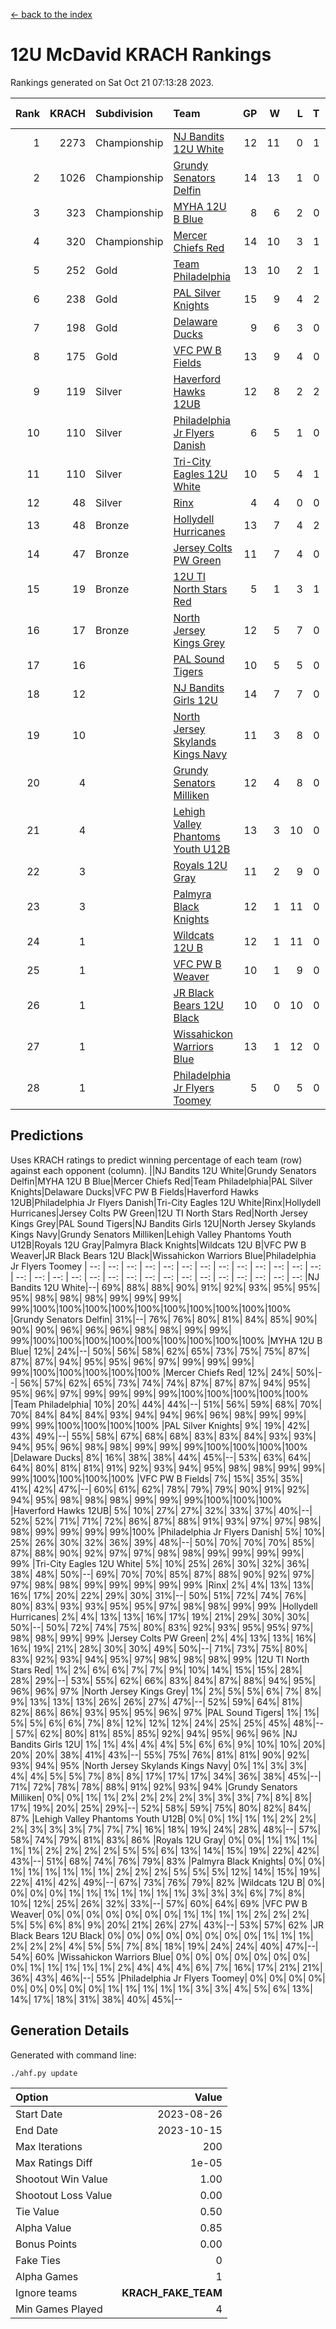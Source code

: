 [<- back to the index](readme.md)
# 12U McDavid KRACH Rankings
Rankings generated on Sat Oct 21 07:13:28 2023.

Rank|KRACH|Subdivision|Team|GP|W|L|T|OTW|OTL|SoS|Exp Wins|Win Diff
---:|---:|:---|:---|---:|---:|---:|---:|---:|---:|---:|---:|---:
1|2273|Championship|[NJ Bandits 12U White](https://gamesheetstats.com/seasons/3659/teams/140510/schedule)|12|11|0|1|1|0|126|12.3|-0.0
2|1026|Championship|[Grundy Senators Delfin](https://gamesheetstats.com/seasons/3659/teams/140501/schedule)|14|13|1|0|0|0|96|13.9|0.0
3|323|Championship|[MYHA 12U B Blue](https://gamesheetstats.com/seasons/3659/teams/140509/schedule)|8|6|2|0|1|0|189|6.9|0.0
4|320|Championship|[Mercer Chiefs Red](https://gamesheetstats.com/seasons/3659/teams/140508/schedule)|14|10|3|1|0|0|406|11.3|-0.0
5|252|Gold|[Team Philadelphia](https://gamesheetstats.com/seasons/3659/teams/140520/schedule)|13|10|2|1|0|0|133|11.4|0.0
6|238|Gold|[PAL Silver Knights](https://gamesheetstats.com/seasons/3659/teams/140514/schedule)|15|9|4|2|0|0|754|10.8|-0.0
7|198|Gold|[Delaware Ducks](https://gamesheetstats.com/seasons/3659/teams/140500/schedule)|9|6|3|0|0|0|327|6.9|0.0
8|175|Gold|[VFC PW B Fields](https://gamesheetstats.com/seasons/3659/teams/140522/schedule)|13|9|4|0|0|1|298|9.9|0.0
9|119|Silver|[Haverford Hawks 12UB](https://gamesheetstats.com/seasons/3659/teams/140503/schedule)|12|8|2|2|0|0|272|9.9|0.0
10|110|Silver|[Philadelphia Jr Flyers Danish](https://gamesheetstats.com/seasons/3659/teams/140517/schedule)|6|5|1|0|0|0|54|5.9|0.0
11|110|Silver|[Tri-City Eagles 12U White](https://gamesheetstats.com/seasons/3659/teams/140521/schedule)|10|5|4|1|0|0|257|6.4|0.0
12|48|Silver|[Rinx](https://gamesheetstats.com/seasons/3659/teams/142538/schedule)|4|4|0|0|0|0|1|4.9|0.0
13|48|Bronze|[Hollydell Hurricanes](https://gamesheetstats.com/seasons/3659/teams/140504/schedule)|13|7|4|2|0|1|86|8.9|0.0
14|47|Bronze|[Jersey Colts PW Green](https://gamesheetstats.com/seasons/3659/teams/140505/schedule)|11|7|4|0|0|0|82|7.9|0.0
15|19|Bronze|[12U TI North Stars Red](https://gamesheetstats.com/seasons/3659/teams/140499/schedule)|5|1|3|1|0|0|104|2.4|0.0
16|17|Bronze|[North Jersey Kings Grey](https://gamesheetstats.com/seasons/3659/teams/140512/schedule)|12|5|7|0|0|0|164|5.9|0.0
17|16||[PAL Sound Tigers](https://gamesheetstats.com/seasons/3659/teams/140515/schedule)|10|5|5|0|0|0|374|5.9|0.0
18|12||[NJ Bandits Girls 12U](https://gamesheetstats.com/seasons/3659/teams/140511/schedule)|14|7|7|0|0|0|58|7.9|0.0
19|10||[North Jersey Skylands Kings Navy](https://gamesheetstats.com/seasons/3659/teams/140513/schedule)|11|3|8|0|1|0|368|3.9|0.0
20|4||[Grundy Senators Milliken](https://gamesheetstats.com/seasons/3659/teams/140502/schedule)|12|4|8|0|0|0|63|4.9|0.0
21|4||[Lehigh Valley Phantoms Youth U12B](https://gamesheetstats.com/seasons/3659/teams/140507/schedule)|13|3|10|0|0|0|140|3.9|0.0
22|3||[Royals 12U Gray](https://gamesheetstats.com/seasons/3659/teams/140519/schedule)|11|2|9|0|0|1|240|2.9|0.0
23|3||[Palmyra Black Knights](https://gamesheetstats.com/seasons/3659/teams/140516/schedule)|12|1|11|0|0|0|141|1.9|0.0
24|1||[Wildcats 12U B](https://gamesheetstats.com/seasons/3659/teams/140524/schedule)|12|1|11|0|0|0|412|1.9|0.0
25|1||[VFC PW B Weaver](https://gamesheetstats.com/seasons/3659/teams/140523/schedule)|10|1|9|0|1|0|127|1.9|0.0
26|1||[JR Black Bears 12U Black](https://gamesheetstats.com/seasons/3659/teams/140506/schedule)|10|0|10|0|0|0|226|0.9|0.0
27|1||[Wissahickon Warriors Blue](https://gamesheetstats.com/seasons/3659/teams/140525/schedule)|13|1|12|0|0|1|194|1.9|0.0
28|1||[Philadelphia Jr Flyers Toomey](https://gamesheetstats.com/seasons/3659/teams/140518/schedule)|5|0|5|0|0|0|53|0.9|0.0

## Predictions
Uses KRACH ratings to predict winning percentage of each team (row) against each opponent (column).
||NJ Bandits 12U White|Grundy Senators Delfin|MYHA 12U B Blue|Mercer Chiefs Red|Team Philadelphia|PAL Silver Knights|Delaware Ducks|VFC PW B Fields|Haverford Hawks 12UB|Philadelphia Jr Flyers Danish|Tri-City Eagles 12U White|Rinx|Hollydell Hurricanes|Jersey Colts PW Green|12U TI North Stars Red|North Jersey Kings Grey|PAL Sound Tigers|NJ Bandits Girls 12U|North Jersey Skylands Kings Navy|Grundy Senators Milliken|Lehigh Valley Phantoms Youth U12B|Royals 12U Gray|Palmyra Black Knights|Wildcats 12U B|VFC PW B Weaver|JR Black Bears 12U Black|Wissahickon Warriors Blue|Philadelphia Jr Flyers Toomey
| --: | --: | --: | --: | --: | --: | --: | --: | --: | --: | --: | --: | --: | --: | --: | --: | --: | --: | --: | --: | --: | --: | --: | --: | --: | --: | --: | --: | --: 
|NJ Bandits 12U White|--| 69%| 88%| 88%| 90%| 91%| 92%| 93%| 95%| 95%| 95%| 98%| 98%| 98%| 99%| 99%| 99%| 99%|100%|100%|100%|100%|100%|100%|100%|100%|100%|100%
|Grundy Senators Delfin| 31%|--| 76%| 76%| 80%| 81%| 84%| 85%| 90%| 90%| 90%| 96%| 96%| 96%| 98%| 98%| 99%| 99%| 99%|100%|100%|100%|100%|100%|100%|100%|100%|100%
|MYHA 12U B Blue| 12%| 24%|--| 50%| 56%| 58%| 62%| 65%| 73%| 75%| 75%| 87%| 87%| 87%| 94%| 95%| 95%| 96%| 97%| 99%| 99%| 99%| 99%|100%|100%|100%|100%|100%
|Mercer Chiefs Red| 12%| 24%| 50%|--| 56%| 57%| 62%| 65%| 73%| 74%| 74%| 87%| 87%| 87%| 94%| 95%| 95%| 96%| 97%| 99%| 99%| 99%| 99%|100%|100%|100%|100%|100%
|Team Philadelphia| 10%| 20%| 44%| 44%|--| 51%| 56%| 59%| 68%| 70%| 70%| 84%| 84%| 84%| 93%| 94%| 94%| 96%| 96%| 98%| 99%| 99%| 99%| 99%|100%|100%|100%|100%
|PAL Silver Knights|  9%| 19%| 42%| 43%| 49%|--| 55%| 58%| 67%| 68%| 68%| 83%| 83%| 84%| 93%| 93%| 94%| 95%| 96%| 98%| 98%| 99%| 99%| 99%|100%|100%|100%|100%
|Delaware Ducks|  8%| 16%| 38%| 38%| 44%| 45%|--| 53%| 63%| 64%| 64%| 80%| 81%| 81%| 91%| 92%| 93%| 94%| 95%| 98%| 98%| 99%| 99%| 99%|100%|100%|100%|100%
|VFC PW B Fields|  7%| 15%| 35%| 35%| 41%| 42%| 47%|--| 60%| 61%| 62%| 78%| 79%| 79%| 90%| 91%| 92%| 94%| 95%| 98%| 98%| 98%| 99%| 99%| 99%|100%|100%|100%
|Haverford Hawks 12UB|  5%| 10%| 27%| 27%| 32%| 33%| 37%| 40%|--| 52%| 52%| 71%| 71%| 72%| 86%| 87%| 88%| 91%| 93%| 97%| 97%| 98%| 98%| 99%| 99%| 99%| 99%|100%
|Philadelphia Jr Flyers Danish|  5%| 10%| 25%| 26%| 30%| 32%| 36%| 39%| 48%|--| 50%| 70%| 70%| 70%| 85%| 87%| 88%| 90%| 92%| 97%| 97%| 98%| 98%| 99%| 99%| 99%| 99%| 99%
|Tri-City Eagles 12U White|  5%| 10%| 25%| 26%| 30%| 32%| 36%| 38%| 48%| 50%|--| 69%| 70%| 70%| 85%| 87%| 88%| 90%| 92%| 97%| 97%| 98%| 98%| 99%| 99%| 99%| 99%| 99%
|Rinx|  2%|  4%| 13%| 13%| 16%| 17%| 20%| 22%| 29%| 30%| 31%|--| 50%| 51%| 72%| 74%| 76%| 80%| 83%| 93%| 93%| 95%| 95%| 97%| 98%| 98%| 99%| 99%
|Hollydell Hurricanes|  2%|  4%| 13%| 13%| 16%| 17%| 19%| 21%| 29%| 30%| 30%| 50%|--| 50%| 72%| 74%| 75%| 80%| 83%| 92%| 93%| 95%| 95%| 97%| 98%| 98%| 99%| 99%
|Jersey Colts PW Green|  2%|  4%| 13%| 13%| 16%| 16%| 19%| 21%| 28%| 30%| 30%| 49%| 50%|--| 71%| 73%| 75%| 80%| 83%| 92%| 93%| 94%| 95%| 97%| 98%| 98%| 98%| 99%
|12U TI North Stars Red|  1%|  2%|  6%|  6%|  7%|  7%|  9%| 10%| 14%| 15%| 15%| 28%| 28%| 29%|--| 53%| 55%| 62%| 66%| 83%| 84%| 87%| 88%| 94%| 95%| 96%| 96%| 97%
|North Jersey Kings Grey|  1%|  2%|  5%|  5%|  6%|  7%|  8%|  9%| 13%| 13%| 13%| 26%| 26%| 27%| 47%|--| 52%| 59%| 64%| 81%| 82%| 86%| 86%| 93%| 95%| 95%| 96%| 97%
|PAL Sound Tigers|  1%|  1%|  5%|  5%|  6%|  6%|  7%|  8%| 12%| 12%| 12%| 24%| 25%| 25%| 45%| 48%|--| 57%| 62%| 80%| 81%| 85%| 85%| 92%| 94%| 95%| 96%| 96%
|NJ Bandits Girls 12U|  1%|  1%|  4%|  4%|  4%|  5%|  6%|  6%|  9%| 10%| 10%| 20%| 20%| 20%| 38%| 41%| 43%|--| 55%| 75%| 76%| 81%| 81%| 90%| 92%| 93%| 94%| 95%
|North Jersey Skylands Kings Navy|  0%|  1%|  3%|  3%|  4%|  4%|  5%|  5%|  7%|  8%|  8%| 17%| 17%| 17%| 34%| 36%| 38%| 45%|--| 71%| 72%| 78%| 78%| 88%| 91%| 92%| 93%| 94%
|Grundy Senators Milliken|  0%|  0%|  1%|  1%|  2%|  2%|  2%|  2%|  3%|  3%|  3%|  7%|  8%|  8%| 17%| 19%| 20%| 25%| 29%|--| 52%| 58%| 59%| 75%| 80%| 82%| 84%| 87%
|Lehigh Valley Phantoms Youth U12B|  0%|  0%|  1%|  1%|  1%|  2%|  2%|  2%|  3%|  3%|  3%|  7%|  7%|  7%| 16%| 18%| 19%| 24%| 28%| 48%|--| 57%| 58%| 74%| 79%| 81%| 83%| 86%
|Royals 12U Gray|  0%|  0%|  1%|  1%|  1%|  1%|  1%|  2%|  2%|  2%|  2%|  5%|  5%|  6%| 13%| 14%| 15%| 19%| 22%| 42%| 43%|--| 51%| 68%| 74%| 76%| 79%| 83%
|Palmyra Black Knights|  0%|  0%|  1%|  1%|  1%|  1%|  1%|  1%|  2%|  2%|  2%|  5%|  5%|  5%| 12%| 14%| 15%| 19%| 22%| 41%| 42%| 49%|--| 67%| 73%| 76%| 79%| 82%
|Wildcats 12U B|  0%|  0%|  0%|  0%|  1%|  1%|  1%|  1%|  1%|  1%|  1%|  3%|  3%|  3%|  6%|  7%|  8%| 10%| 12%| 25%| 26%| 32%| 33%|--| 57%| 60%| 64%| 69%
|VFC PW B Weaver|  0%|  0%|  0%|  0%|  0%|  0%|  0%|  1%|  1%|  1%|  1%|  2%|  2%|  2%|  5%|  5%|  6%|  8%|  9%| 20%| 21%| 26%| 27%| 43%|--| 53%| 57%| 62%
|JR Black Bears 12U Black|  0%|  0%|  0%|  0%|  0%|  0%|  0%|  0%|  1%|  1%|  1%|  2%|  2%|  2%|  4%|  5%|  5%|  7%|  8%| 18%| 19%| 24%| 24%| 40%| 47%|--| 54%| 60%
|Wissahickon Warriors Blue|  0%|  0%|  0%|  0%|  0%|  0%|  0%|  0%|  1%|  1%|  1%|  1%|  1%|  2%|  4%|  4%|  4%|  6%|  7%| 16%| 17%| 21%| 21%| 36%| 43%| 46%|--| 55%
|Philadelphia Jr Flyers Toomey|  0%|  0%|  0%|  0%|  0%|  0%|  0%|  0%|  0%|  1%|  1%|  1%|  1%|  1%|  3%|  3%|  4%|  5%|  6%| 13%| 14%| 17%| 18%| 31%| 38%| 40%| 45%|--

## Generation Details

Generated with command line:
```
./ahf.py update
```

| Option | Value |
| :----- | ----: |
| Start Date | 2023-08-26 |
| End Date | 2023-10-15 |
| Max Iterations | 200 |
| Max Ratings Diff | 1e-05 |
| Shootout Win Value | 1.00 |
| Shootout Loss Value | 0.00 |
| Tie Value | 0.50 |
| Alpha Value | 0.85 |
| Bonus Points | 0.00 |
| Fake Ties | 0 |
| Alpha Games | 1 |
| Ignore teams | __KRACH_FAKE_TEAM__ |
| Min Games Played | 4 |

